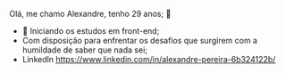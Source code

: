 Olá, me chamo Alexandre, tenho 29 anos; 👋
- 🌱 Iniciando os estudos em front-end;
- Com disposição para enfrentar os desafios que surgirem com a humildade de saber que nada sei;
- Linkedln https://www.linkedin.com/in/alexandre-pereira-6b324122b/
